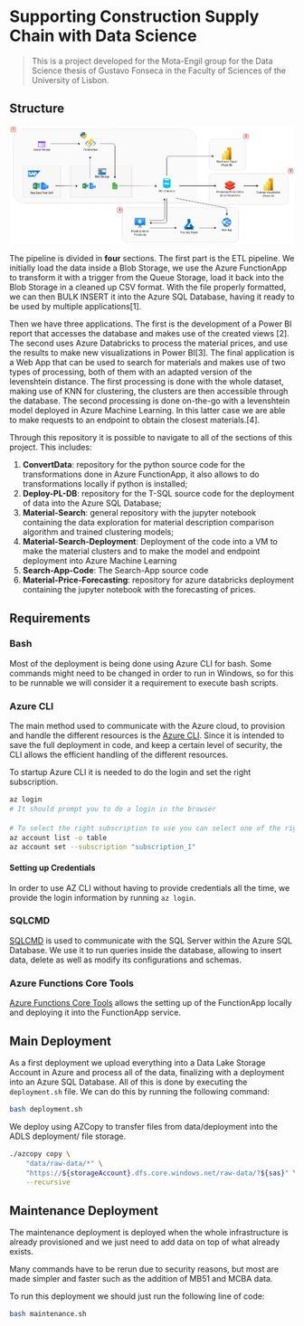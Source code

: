# Supporting Construction Supply Chain with Data Science

> This is a project developed for the Mota-Engil group for the Data Science thesis of Gustavo Fonseca in the Faculty of Sciences of the University of Lisbon.

## Structure



<div align="center">
  <img src="images/pipeline.png">
</div>

The pipeline is divided in **four** sections. The first part is the ETL pipeline. We initially load the data inside a Blob Storage, we use the Azure FunctionApp to transform it with a trigger from the Queue Storage, load it back into the Blob Storage in a cleaned up CSV format. With the file properly formatted, we can then BULK INSERT it into the Azure SQL Database, having it ready to be used by multiple applications[1].

Then we have three applications. The first is the development of a Power BI report that accesses the database and makes use of the created views [2]. The second uses Azure Databricks to process the material prices, and use the results to make new visualizations in Power BI[3]. The final application is a Web App that can be used to search for materials and makes use of two types of processing, both of them with an adapted version of the levenshtein distance. The first processing is done with the whole dataset, making use of KNN for clustering, the clusters are then accessible through the database. The second processing is done on-the-go with a levenshtein model deployed in Azure Machine Learning. In this latter case we are able to make requests to an endpoint to obtain the closest materials.[4].

Through this repository it is possible to navigate to all of the sections of this project. This includes:

1. **ConvertData**: repository for the python source code for the transformations done in Azure FunctionApp, it also allows to do transformations locally if python is installed;
2. **Deploy-PL-DB**: repository for the T-SQL source code for the deployment of data into the Azure SQL Database;
3. **Material-Search**: general repository with the jupyter notebook containing the data exploration for material description comparison algorithm and trained clustering models;
4. **Material-Search-Deployment**: Deployment of the code into a VM to make the material clusters and to make the model and endpoint deployment into Azure Machine Learning
5. **Search-App-Code**: The Search-App source code
4. **Material-Price-Forecasting**: repository for azure databricks deployment containing the jupyter notebook with the forecasting of prices.

## Requirements

### Bash
Most of the deployment is being done using Azure CLI for bash. Some commands might need to be changed in order to run in Windows, so for this to be runnable we will consider it a requirement to execute bash scripts.

### Azure CLI
The main method used to communicate with the Azure cloud, to provision and handle the different resources is the [Azure CLI](https://docs.microsoft.com/en-us/cli/azure/install-azure-cli). Since it is intended to save the full deployment in code, and keep a certain level of security, the CLI allows the efficient handling of the different resources.

To startup Azure CLI it is needed to do the login and set the right subscription.
```bash
az login
# It should prompt you to do a login in the browser

# To select the right subscription to use you can select one of the right subscriptions from your list
az account list -o table
az account set --subscription "subscription_1"
```


#### Setting up Credentials
In order to use AZ CLI without having to provide credentials all the time, we provide the login information by running `az login`.

### SQLCMD
[SQLCMD](https://docs.microsoft.com/en-us/sql/tools/sqlcmd-utility?view=sql-server-ver15) is used to communicate with the SQL Server within the Azure SQL Database. We use it to run queries inside the database, allowing to insert data, delete as well as modify its configurations and schemas.

### Azure Functions Core Tools
[Azure Functions Core Tools](https://docs.microsoft.com/en-us/azure/azure-functions/functions-run-local?tabs=linux%2Ccsharp%2Cbash) allows the setting up of the FunctionApp locally and deploying it into the FunctionApp service. 

## Main Deployment

As a first deployment we upload everything into a Data Lake Storage Account in Azure and process all of the data, finalizing with a deployment into an Azure SQL Database. All of this is done by executing the `deployment.sh` file. We can do this by running the following command:
```bash
bash deployment.sh
```

We deploy using AZCopy to transfer files from data/deployment into the ADLS deployment/ file storage. 

```bash
./azcopy copy \
    "data/raw-data/*" \
    "https://${storageAccount}.dfs.core.windows.net/raw-data/?${sas}" \
    --recursive
```

## Maintenance Deployment

The maintenance deployment is deployed when the whole infrastructure is already provisioned and we just need to add data on top of what already exists.

Many commands have to be rerun due to security reasons, but most are made simpler and faster such as the addition of MB51 and MCBA data.

To run this deployment we should just run the following line of code:
```bash
bash maintenance.sh
```






